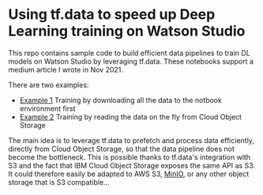 # Using tf.data to speed up Deep Learning training on Watson Studio
This repo contains sample code to build efficient data pipelines to train DL models on Watson Studio by leveraging tf.data.
These notebooks support a medium article I wrote in Nov 2021.

There are two examples:
- [Example 1](train-vgg16-download-cos-py38.ipynb) Training by downloading all the data to the notbook environment first
- [Example 2](train-vgg16-read-from-cos-py38.ipynb) Training by reading the data on the fly from Cloud Object Storage

The main idea is to leverage tf.data to prefetch and process data efficiently, directly from Cloud Object Storage, so that the data pipeline does not become the bottleneck. This is possible thanks to tf.data's integration with S3 and the fact that IBM Cloud Object Storage exposes the same API as S3. It could therefore easily be adapted to AWS S3, [MinIO](https://min.io/), or any other object storage that is S3 compatible...
